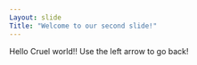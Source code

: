 ```yaml
---
Layout: slide
Title: "Welcome to our second slide!"
---
```

Hello Cruel world!!
Use the left arrow to go back!
